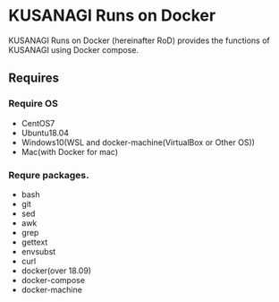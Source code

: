 # KUSANAGI Runs on Docker
KUSANAGI Runs on Docker (hereinafter RoD) provides the functions of KUSANAGI using Docker compose.

## Requires
### Require OS
- CentOS7
- Ubuntu18.04
- Windows10(WSL and docker-machine(VirtualBox or Other OS))
- Mac(with Docker for mac)

### Requre packages.
- bash
- git
- sed
- awk
- grep
- gettext
- envsubst
- curl
- docker(over 18.09)
- docker-compose
- docker-machine



